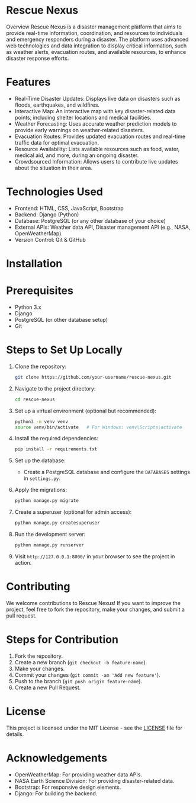 
# Rescue Nexus

Overview
Rescue Nexus is a disaster management platform that aims to provide real-time information, coordination, and resources to individuals and emergency responders during a disaster. The platform uses advanced web technologies and data integration to display critical information, such as weather alerts, evacuation routes, and available resources, to enhance disaster response efforts.

# Features
- Real-Time Disaster Updates: Displays live data on disasters such as floods, earthquakes, and wildfires.
- Interactive Map: An interactive map with key disaster-related data points, including shelter locations and medical facilities.
- Weather Forecasting: Uses accurate weather prediction models to provide early warnings on weather-related disasters.
- Evacuation Routes: Provides updated evacuation routes and real-time traffic data for optimal evacuation.
- Resource Availability: Lists available resources such as food, water, medical aid, and more, during an ongoing disaster.
- Crowdsourced Information: Allows users to contribute live updates about the situation in their area.

# Technologies Used
- Frontend: HTML, CSS, JavaScript, Bootstrap
- Backend: Django (Python)
- Database: PostgreSQL (or any other database of your choice)
- External APIs: Weather data API, Disaster management API (e.g., NASA, OpenWeatherMap)
- Version Control: Git & GitHub

# Installation

# Prerequisites
- Python 3.x
- Django
- PostgreSQL (or other database setup)
- Git

# Steps to Set Up Locally
1. Clone the repository:
   ```bash
   git clone https://github.com/your-username/rescue-nexus.git
   ```

2. Navigate to the project directory:
   ```bash
   cd rescue-nexus
   ```

3. Set up a virtual environment (optional but recommended):
   ```bash
   python3 -m venv venv
   source venv/bin/activate   # For Windows: venv\Scripts\activate
   ```

4. Install the required dependencies:
   ```bash
   pip install -r requirements.txt
   ```

5. Set up the database:
   - Create a PostgreSQL database and configure the `DATABASES` settings in `settings.py`.

6. Apply the migrations:
   ```bash
   python manage.py migrate
   ```

7. Create a superuser (optional for admin access):
   ```bash
   python manage.py createsuperuser
   ```

8. Run the development server:
   ```bash
   python manage.py runserver
   ```

9. Visit `http://127.0.0.1:8000/` in your browser to see the project in action.

# Contributing

We welcome contributions to Rescue Nexus! If you want to improve the project, feel free to fork the repository, make your changes, and submit a pull request.

# Steps for Contribution
1. Fork the repository.
2. Create a new branch (`git checkout -b feature-name`).
3. Make your changes.
4. Commit your changes (`git commit -am 'Add new feature'`).
5. Push to the branch (`git push origin feature-name`).
6. Create a new Pull Request.

# License
This project is licensed under the MIT License - see the [LICENSE](LICENSE) file for details.

# Acknowledgements
- OpenWeatherMap: For providing weather data APIs.
- NASA Earth Science Division: For providing disaster-related data.
- Bootstrap: For responsive design elements.
- Django: For building the backend.
